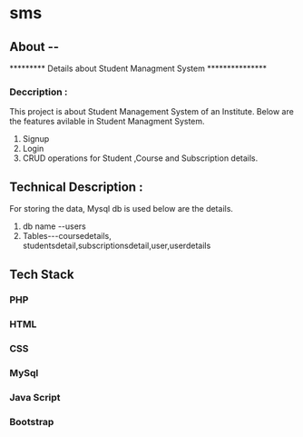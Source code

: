 # sms

## About --
********* Details about Student Managment System ***************
 ### Deccription : 
This project is about Student Management System of an Institute.
Below are the features avilable in Student Managment System.
 1. Signup
 2. Login
 3. CRUD operations for Student ,Course and Subscription details.

 ## Technical Description : 
  For storing the data, Mysql db is used below are the details.
  1. db name --users
  2. Tables---coursedetails, studentsdetail,subscriptionsdetail,user,userdetails


 ## Tech Stack
 ###  PHP 
 ### HTML
 ### CSS
 ### MySql
 ### Java Script
 ### Bootstrap
 